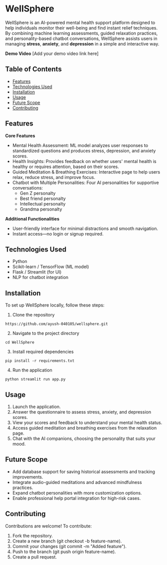 # WellSphere
WellSphere is an AI-powered mental health support platform designed to help individuals monitor their well-being and find instant relief techniques. By combining machine learning assessments, guided relaxation practices, and personality-based chatbot conversations, WellSphere assists users in managing **stress**, **anxiety**, and **depression** in a simple and interactive way.

**Demo Video**
[Add your demo video link here]

**Table of Contents**
-------------
- [Features](#Features)
- [Technologies Used](#Technologies-Used)
- [Installation](#Installation)
- [Usage](#Usage)
- [Future Scope](#Future-Scope)
- [Contributing](#Contributing)

**Features**
-------------
**Core Features**
- Mental Health Assessment: ML model analyzes user responses to standardized questions and produces stress, depression, and anxiety scores.
- Health Insights: Provides feedback on whether users' mental health is healthy or requires attention, based on their scores.
- Guided Meditation & Breathing Exercises: Interactive page to help users relax, reduce stress, and improve focus.
- Chatbot with Multiple Personalities: Four AI personalities for supportive conversations:
    - Gen Z personalty
    - Best friend personalty 
    - Intellectual personalty
    - Grandma personalty

**Additional Functionalities**
- User-friendly interface for minimal distractions and smooth navigation.
- Instant access—no login or signup required.

**Technologies Used**
-------------
- Python
- Scikit-learn / TensorFlow (ML model)
- Flask / Streamlit (for UI)
- NLP for chatbot integration

**Installation**
-------------
To set up WellSphere locally, follow these steps:
1. Clone the repository
```
https://github.com/ayush-040105/wellsphere.git
```
2. Navigate to the project directory
```
cd WellSphere
```
3. Install required dependencies
```
pip install -r requirements.txt
```
4. Run the application
```
python streamlit run app.py
```


**Usage**
-------------
1. Launch the application.
2. Answer the questionnaire to assess stress, anxiety, and depression scores.
3. View your scores and feedback to understand your mental health status.
4. Access guided meditation and breathing exercises from the relaxation page.
5. Chat with the AI companions, choosing the personality that suits your mood.

**Future Scope**
-------------
- Add database support for saving historical assessments and tracking improvements.
- Integrate audio-guided meditations and advanced mindfulness practices.
- Expand chatbot personalities with more customization options.
- Enable professional help portal integration for high-risk cases.

**Contributing**
-------------
Contributions are welcome! To contribute:
1. Fork the repository.
2. Create a new branch (git checkout -b feature-name).
3. Commit your changes (git commit -m "Added feature").
4. Push to the branch (git push origin feature-name).
5. Create a pull request.
